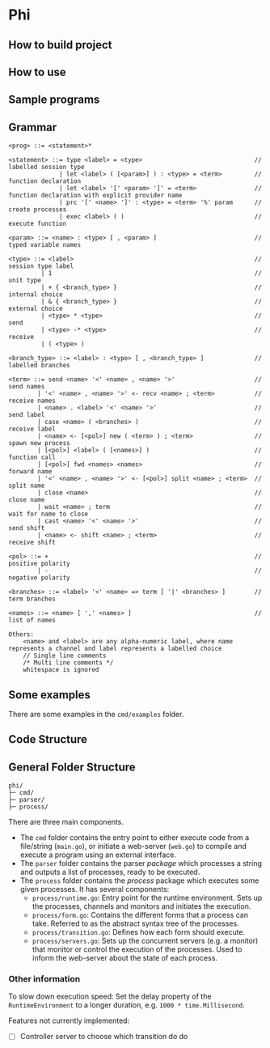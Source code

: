 # Phi

## How to build project

## How to use

<!-- show how the cli version works -->

## Sample programs


## Grammar

```text
<prog> ::= <statement>*

<statement> ::= type <label> = <type>                               // labelled session type       
              | let <label> ( [<param>] ) : <type> = <term>         // function declaration
              | let <label> '[' <param> ']' = <term>                // function declaration with explicit provider name
              | prc '[' <name> ']' : <type> = <term> '%' param      // create processes
              | exec <label> ( )                                    // execute function

<param> ::= <name> : <type> [ , <param> ]                           // typed variable names

<type> ::= <label>                                                  // session type label
         | 1                                                        // unit type
         | + { <branch_type> }                                      // internal choice
         | & { <branch_type> }                                      // external choice
         | <type> * <type>                                          // send
         | <type> -* <type>                                         // receive
         | ( <type> )

<branch_type> ::= <label> : <type> [ , <branch_type> ]              // labelled branches

<term> ::= send <name> '<' <name> , <name> '>'                      // send names
        | '<' <name> , <name> '>' <- recv <name> ; <term>           // receive names
        | <name> . <label> '<' <name> '>'                           // send label
        | case <name> ( <branches> )                                // receive label
        | <name> <- [<pol>] new ( <term> ) ; <term>                 // spawn new process
        | [<pol>] <label> ( [<names>] )                             // function call
        | [<pol>] fwd <names> <names>                               // forward name
        | '<' <name> , <name> '>' <- [<pol>] split <name> ; <term>  // split name
        | close <name>                                              // close name
        | wait <name> ; term                                        // wait for name to close
        | cast <name> '<' <name> '>'                                // send shift
        | <name> <- shift <name> ; <term>                           // receive shift

<pol> ::= +                                                         // positive polarity
        | -                                                         // negative polarity

<branches> ::= <label> '<' <name> => term [ '|' <branches> ]        // term branches

<names> ::= <name> [ ',' <names> ]                                  // list of names

Others:
    <name> and <label> are any alpha-numeric label, where name represents a channel and label represents a labelled choice
    // Single line comments
    /* Multi line comments */
    whitespace is ignored

```

## Some examples

There are some examples in the `cmd/examples` folder.

## Code Structure

## General Folder Structure

```text
phi/
├─ cmd/
├─ parser/
├─ process/
```

There are three main components.

- The `cmd` folder contains the entry point to either execute code from a file/string (`main.go`), or initiate a web-server (`web.go`) to compile and execute a program using an external interface.  
- The `parser` folder contains the parser *package* which processes a string and outputs a list of processes, ready to be executed.
- The `process` folder contains the *process* package which executes some given processes. It has several components:
  - `process/runtime.go`: Entry point for the runtime environment. Sets up the processes, channels and monitors and initiates the execution.
  - `process/form.go`: Contains the different forms that a process can take. Referred to as the abstract syntax tree of the processes.
  - `process/transition.go`: Defines how each form should execute.
  - `process/servers.go`: Sets up the concurrent servers (e.g. a monitor) that monitor or control the execution of the processes. Used to inform the web-server about the state of each process.

### Other information

To slow down execution speed:
Set the delay property of the `RuntimeEnvironment` to a longer duration, e.g. `1000 * time.Millisecond`.

Features not currently implemented:

- [ ] Controller server to choose which transition do do
